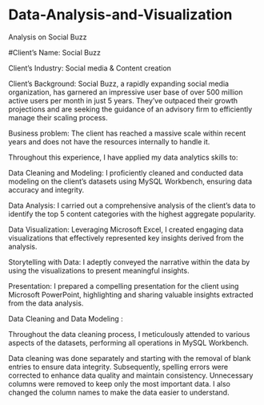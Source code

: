 # Data-Analysis-and-Visualization
Analysis on Social Buzz

#Client’s Name: Social Buzz

Client’s Industry: Social media & Content creation

Client’s Background: Social Buzz, a rapidly expanding social media organization, has garnered an impressive user base of over 500 million active users per month in just 5 years. They’ve outpaced their growth projections and are seeking the guidance of an advisory firm to efficiently manage their scaling process.

Business problem: The client has reached a massive scale within recent years and does not have the resources internally to handle it.

Throughout this experience, I have applied my data analytics skills to:

Data Cleaning and Modeling: I proficiently cleaned and conducted data modeling on the client’s datasets using MySQL Workbench, ensuring data accuracy and integrity.

Data Analysis: I carried out a comprehensive analysis of the client’s data to identify the top 5 content categories with the highest aggregate popularity.

Data Visualization: Leveraging Microsoft Excel, I created engaging data visualizations that effectively represented key insights derived from the analysis.

Storytelling with Data: I adeptly conveyed the narrative within the data by using the visualizations to present meaningful insights.

Presentation: I prepared a compelling presentation for the client using Microsoft PowerPoint, highlighting and sharing valuable insights extracted from the data analysis.

Data Cleaning and Data Modeling :

Throughout the data cleaning process, I meticulously attended to various aspects of the datasets, performing all operations in MySQL Workbench.

Data cleaning was done separately and starting with the removal of blank entries to ensure data integrity. Subsequently, spelling errors were corrected to enhance data quality and maintain consistency. Unnecessary columns were removed to keep only the most important data. I also changed the column names to make the data easier to understand.
